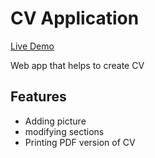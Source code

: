 # CV Application

[Live Demo](https://avetisovi.github.io/cv-application/)

Web app that helps to create CV

## Features
* Adding picture
* modifying sections
* Printing PDF version of CV
